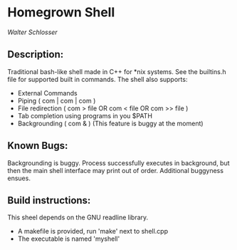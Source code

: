 # Homegrown Shell
*Walter Schlosser*

## Description:
Traditional bash-like shell made in C++ for *nix systems.  See the builtins.h
file for supported built in commands.  The shell also supports:
* External Commands
* Piping ( com | com | com )
* File redirection ( com > file OR com < file OR com >> file )
* Tab completion using programs in you $PATH
* Backgrounding ( com & ) (This feature is buggy at the moment)

## Known Bugs:
Backgrounding is buggy.  Process successfully executes in background, but then
the main shell interface may print out of order.  Additional buggyness ensues.

## Build instructions:
This sheel depends on the GNU readline library.
* A makefile is provided, run 'make' next to shell.cpp 
* The executable is named 'myshell'
